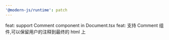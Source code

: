 ```yaml
---
'@modern-js/runtime': patch
---
```


feat: support Comment component in Document.tsx
feat: 支持 Comment 组件,可以保留用户的注释到最终的 html 上
